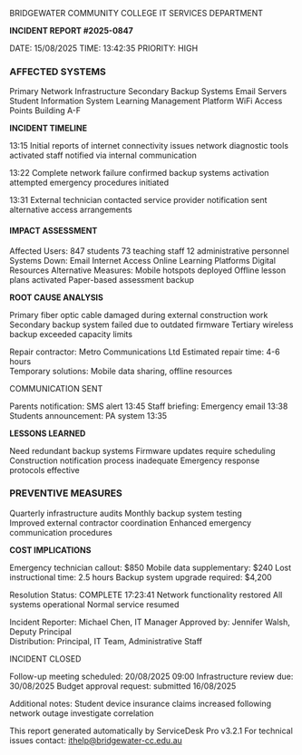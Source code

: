 BRIDGEWATER COMMUNITY COLLEGE
IT SERVICES DEPARTMENT

**INCIDENT REPORT #2025-0847**

DATE: 15/08/2025  TIME: 13:42:35  PRIORITY: HIGH

### AFFECTED SYSTEMS

Primary Network Infrastructure  Secondary Backup Systems
Email Servers                   Student Information System
Learning Management Platform    WiFi Access Points Building A-F

**INCIDENT TIMELINE**

13:15 Initial reports of internet connectivity issues
network diagnostic tools activated
staff notified via internal communication

13:22 Complete network failure confirmed
backup systems activation attempted
emergency procedures initiated  

13:31 External technician contacted
service provider notification sent
alternative access arrangements

#### IMPACT ASSESSMENT

Affected Users: 847 students 73 teaching staff 12 administrative personnel
Systems Down: Email Internet Access Online Learning Platforms Digital Resources
Alternative Measures: Mobile hotspots deployed Offline lesson plans activated Paper-based assessment backup

**ROOT CAUSE ANALYSIS**

Primary fiber optic cable damaged during external construction work
Secondary backup system failed due to outdated firmware
Tertiary wireless backup exceeded capacity limits

Repair contractor: Metro Communications Ltd
Estimated repair time: 4-6 hours  
Temporary solutions: Mobile data sharing, offline resources

COMMUNICATION SENT

Parents notification: SMS alert 13:45
Staff briefing: Emergency email 13:38
Students announcement: PA system 13:35

**LESSONS LEARNED**

Need redundant backup systems
Firmware updates require scheduling
Construction notification process inadequate
Emergency response protocols effective

### PREVENTIVE MEASURES

Quarterly infrastructure audits
Monthly backup system testing  
Improved external contractor coordination
Enhanced emergency communication procedures

**COST IMPLICATIONS**

Emergency technician callout: $850
Mobile data supplementary: $240
Lost instructional time: 2.5 hours
Backup system upgrade required: $4,200

Resolution Status: COMPLETE 17:23:41
Network functionality restored
All systems operational
Normal service resumed

Incident Reporter: Michael Chen, IT Manager
Approved by: Jennifer Walsh, Deputy Principal  
Distribution: Principal, IT Team, Administrative Staff

INCIDENT CLOSED

Follow-up meeting scheduled: 20/08/2025 09:00
Infrastructure review due: 30/08/2025
Budget approval request: submitted 16/08/2025

Additional notes: Student device insurance claims increased following network outage investigate correlation

This report generated automatically by ServiceDesk Pro v3.2.1
For technical issues contact: ithelp@bridgewater-cc.edu.au

